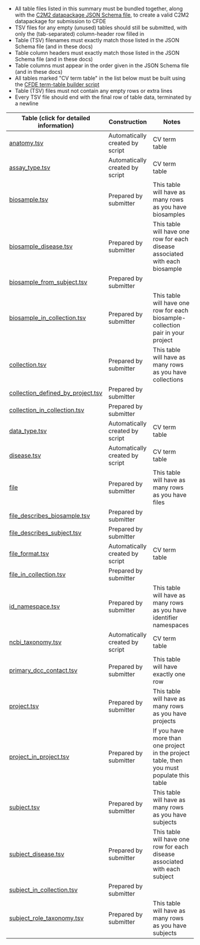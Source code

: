 - All table files listed in this summary must be bundled together, along with the [C2M2 datapackage JSON Schema file](https://osf.io/vzgx9/), to create a valid C2M2 datapackage for submission to CFDE
- TSV files for any empty (unused) tables should still be submitted, with only the (tab-separated) column-header row filled in
- Table (TSV) filenames must exactly match those listed in the JSON Schema file (and in these docs)
- Table column headers must exactly match those listed in the JSON Schema file (and in these docs)
- Table columns must appear in the order given in the JSON Schema file (and in these docs)
- All tables marked "CV term table" in the list below must be built using the [CFDE term-table builder script](https://osf.io/bq6k9/)
- Table (TSV) files must not contain any empty rows or extra lines
- Every TSV file should end with the final row of table data, terminated by a newline

Table (click for detailed information)|Construction|Notes
-----------| -----------| -------------
[anatomy.tsv](./TableInfo:-anatomy.tsv)|Automatically created by script|CV term table
[assay_type.tsv](./TableInfo:-assay_type.tsv)|Automatically created by script|CV term table
[biosample.tsv](./TableInfo:-biosample.tsv)|Prepared by submitter|This table will have as many rows as you have biosamples
[biosample_disease.tsv](./TableInfo:-biosample_disease.tsv)|Prepared by submitter|This table will have one row for each disease associated with each biosample
[biosample_from_subject.tsv](./TableInfo:-biosample_from_subject.tsv)|Prepared by submitter|
[biosample_in_collection.tsv](./TableInfo:-biosample_in_collection.tsv)|Prepared by submitter|This table will have one row for each biosample-collection pair in your project
[collection.tsv](./TableInfo:-collection.tsv)|Prepared by submitter|This table will have as many rows as you have collections
[collection_defined_by_project.tsv](./TableInfo:-collection_defined_by_project.tsv)|Prepared by submitter|
[collection_in_collection.tsv](./TableInfo:-collection_in_collection.tsv)|Prepared by submitter|
[data_type.tsv](./TableInfo:-data_type.tsv)|Automatically created by script|CV term table
[disease.tsv](./TableInfo:-disease.tsv)|Automatically created by script|CV term table
[file](./TableInfo:-file.tsv)|Prepared by submitter|This table will have as many rows as you have files
[file_describes_biosample.tsv](./TableInfo:-file_describes_biosample.tsv)|Prepared by submitter|
[file_describes_subject.tsv](./TableInfo:-file_describes_subject.tsv)|Prepared by submitter|
[file_format.tsv](./TableInfo:-file_format.tsv)|Automatically created by script|CV term table
[file_in_collection.tsv](./TableInfo:-file_in_collection.tsv)|Prepared by submitter|
[id_namespace.tsv](./TableInfo:-id_namespace.tsv)|Prepared by submitter|This table will have as many rows as you have identifier namespaces
[ncbi_taxonomy.tsv](./TableInfo:-ncbi_taxonomy.tsv)|Automatically created by script|CV term table
[primary_dcc_contact.tsv](./TableInfo:-primary_dcc_contact.tsv)|Prepared by submitter|This table will have exactly one row 
[project.tsv](./TableInfo:-project.tsv)|Prepared by submitter|This table will have as many rows as you have projects
[project_in_project.tsv](./TableInfo:-project_in_project.tsv)|Prepared by submitter|If you have more than one project in the project table, then you must populate this table
[subject.tsv](./TableInfo:-subject.tsv)|Prepared by submitter|This table will have as many rows as you have subjects
[subject_disease.tsv](./TableInfo:-subject_disease.tsv)|Prepared by submitter|This table will have one row for each disease associated with each subject
[subject_in_collection.tsv](./TableInfo:-subject_in_collection.tsv)|Prepared by submitter|
[subject_role_taxonomy.tsv](./TableInfo:-subject_role_taxonomy.tsv)|Prepared by submitter|This table will have as many rows as you have subjects
